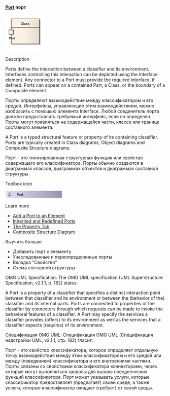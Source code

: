 #### <a href="https://sparxsystems.com/enterprise_architect_user_guide/15.1/model_domains/port.html" target="_blank">Port</a>  порт

![](_src/d-port.png)

Description

Ports define the interaction between a classifier and its environment. Interfaces controlling this interaction can be depicted using the Interface element. Any connector to a Port must provide the required interface, if defined. Ports can appear on a contained Part, a Class, or the boundary of a Composite element.

Порты определяют взаимодействие между классификатором и его средой. Интерфейсы, управляющие этим взаимодействием, можно изобразить с помощью элемента Interface. Любой соединитель порта должен предоставлять требуемый интерфейс, если он определен. Порты могут появляться на содержащейся части, классе или границе составного элемента.

A Port is a typed structural feature or property of its containing classifier. Ports are typically created in Class diagrams, Object diagrams and Composite Structure diagrams.

Порт - это типизированная структурная функция или свойство содержащего его классификатора. Порты обычно создаются в диаграммах классов, диаграммах объектов и диаграммах составной структуры .

Toolbox icon

![](_src/e-port.png)

Learn more

<ul>
	<li><a href="https://sparxsystems.com/enterprise_architect_user_guide/15.1/model_domains/model_domains/addingaporttoanelement.html">Add a Port to an Element</a></li>
	<li><a href="https://sparxsystems.com/enterprise_architect_user_guide/15.1/model_domains/model_domains/managinginheritedandredefin.html">Inherited and Redefined Ports</a></li>
	<li><a href="https://sparxsystems.com/enterprise_architect_user_guide/15.1/model_domains/model_domains/the_property_tab.html">The Property Tab</a></li>
	<li><a href="https://sparxsystems.com/enterprise_architect_user_guide/15.1/model_domains/model_domains/compositestructurediagram.html">Composite Structure Diagram</a></li>
</ul>

Выучить больше
* Добавить порт к элементу
* Унаследованные и переопределенные порты
* Вкладка "Свойство"
* Схема составной структуры

OMG UML Specification:
The OMG UML specification (UML Superstructure Specification, v2.1.1, p. 182) states:

A Port is a property of a classifier that specifies a distinct interaction point between that classifier and its environment or between the (behavior of the) classifier and its internal parts. Ports are connected to properties of the classifier by connectors through which requests can be made to invoke the behavioral features of a classifier. A Port may specify the services a classifier provides (offers) to its environment as well as the services that a classifier expects (requires) of its environment.

Спецификация OMG UML:
Спецификация OMG UML (Спецификация надстройки UML, v2.1.1, стр. 182) гласит:

Порт - это свойство классификатора, которое определяет отдельную точку взаимодействия между этим классификатором и его средой или между (поведением) классификатора и его внутренними частями. Порты связаны со свойствами классификатора коннекторами, через которые могут выполняться запросы для вызова поведенческих функций классификатора. Порт может указывать услуги, которые классификатор предоставляет (предлагает) своей среде, а также услуги, которые классификатор ожидает (требует) от своей среды.